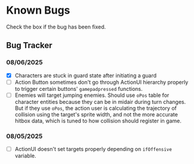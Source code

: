 # Known Bugs

Check the box if the bug has been fixed.

## Bug Tracker

### 08/06/2025

- [x] Characters are stuck in guard state after initiating a guard
- [ ] Action Button sometimes don't go through ActionUI hierarchy properly to trigger certain buttons' `gamepadpressed` functions.
- [ ] Enemies will target jumping enemies. Should use `oPos` table for character entities because they can be in midair during turn changes. But if they use `oPos`, the action user is calculating the trajectory of collision using the target's sprite width, and not the more accurate hitbox data, which is tuned to how collision should register in game.

### 08/05/2025

- [ ] ActionUI doesn't set targets properly depending on `ifOffensive` variable.